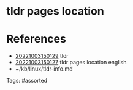 # tldr pages location

# References
- [20221003150129](/zet/20221003150129/README.md) tldr
- [20221003150127](/zet/20221003150127/README.md) tldr pages location english
- ~/kb/linux/tldr-info.md

Tags:
    #assorted
